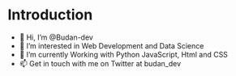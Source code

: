 # Introduction
- 👋 Hi, I’m @Budan-dev
- 👀 I’m interested in Web Development and Data Science
- 🌱 I’m currently Working with Python JavaScript, Html and CSS
- 📫 Get in touch with me on Twitter at budan_dev


